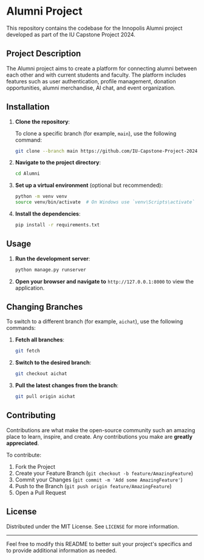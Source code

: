 # Alumni Project

This repository contains the codebase for the Innopolis Alumni project developed as part of the IU Capstone Project 2024.

## Project Description

The Alumni project aims to create a platform for connecting alumni between each other and with current students and faculty. The platform includes features such as user authentication, profile management, donation opportunities, alumni merchandise, AI chat, and event organization.

## Installation

1. **Clone the repository**:

    To clone a specific branch (for example, `main`), use the following command:

    ```bash
    git clone --branch main https://github.com/IU-Capstone-Project-2024/Alumni.git
    ```

2. **Navigate to the project directory**:

    ```bash
    cd Alumni
    ```

3. **Set up a virtual environment** (optional but recommended):

    ```bash
    python -m venv venv
    source venv/bin/activate  # On Windows use `venv\Scripts\activate`
    ```

4. **Install the dependencies**:

    ```bash
    pip install -r requirements.txt
    ```

## Usage

1. **Run the development server**:

    ```bash
    python manage.py runserver
    ```

2. **Open your browser and navigate to** `http://127.0.0.1:8000` to view the application.

## Changing Branches

To switch to a different branch (for example, `aichat`), use the following commands:

1. **Fetch all branches**:

    ```bash
    git fetch
    ```

2. **Switch to the desired branch**:

    ```bash
    git checkout aichat
    ```

3. **Pull the latest changes from the branch**:

    ```bash
    git pull origin aichat
    ```

## Contributing

Contributions are what make the open-source community such an amazing place to learn, inspire, and create. Any contributions you make are **greatly appreciated**.

To contribute:

1. Fork the Project
2. Create your Feature Branch (`git checkout -b feature/AmazingFeature`)
3. Commit your Changes (`git commit -m 'Add some AmazingFeature'`)
4. Push to the Branch (`git push origin feature/AmazingFeature`)
5. Open a Pull Request

## License

Distributed under the MIT License. See `LICENSE` for more information.

---

Feel free to modify this README to better suit your project's specifics and to provide additional information as needed.
